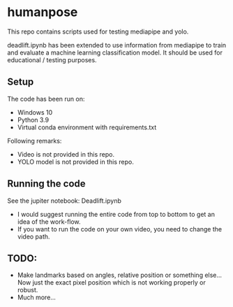 # humanpose
This repo contains scripts used for testing mediapipe and yolo.

deadlift.ipynb has been extended to use information from mediapipe to train and evaluate a machine learning classification model.
It should be used for educational / testing purposes.

## Setup
The code has been run on:
- Windows 10
- Python 3.9
- Virtual conda environment with requirements.txt

Following remarks:
- Video is not provided in this repo.
- YOLO model is not provided in this repo.

## Running the code
See the jupiter notebook: Deadlift.ipynb
- I would suggest running the entire code from top to bottom to get an idea of the work-flow.
- If you want to run the code on your own video, you need to change the video path.


## TODO:
- Make landmarks based on angles, relative position or something else... Now just the exact pixel position which is not working properly or robust.
- Much more...
